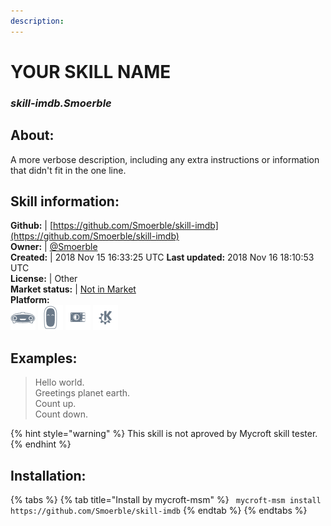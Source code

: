 ```yaml
--- 
description: 
---
```


# YOUR SKILL NAME  
### _skill-imdb.Smoerble_  
## About:  
A more verbose description, including any extra instructions or
information that didn't fit in the one line.

## Skill information:  
**Github:** | [https://github.com/Smoerble/skill-imdb](https://github.com/Smoerble/skill-imdb)  
**Owner:** | [@Smoerble](https://github.com/Smoerble)  
**Created:** | 2018 Nov 15 16:33:25 UTC  **Last updated:** 2018 Nov 16 18:10:53 UTC  
**License:** | Other  
**Market status:** | [Not in Market](https://market.mycroft.ai/skill/)  
**Platform:**  
 ![](../.gitbook/assets/mark-1-icon.png)  ![](../.gitbook/assets/mark-2-icon.png)  ![](../.gitbook/assets/picroft-icon.png)  ![](../.gitbook/assets/kde.png)   
## Examples:  
> Hello world.  
> Greetings planet earth.  
> Count up.  
> Count down.  
  
{% hint style="warning" %}
This skill is not aproved by Mycroft skill tester.
{% endhint %}
    
## Installation:  
{% tabs %}
{% tab title="Install by mycroft-msm" %}
``` mycroft-msm install https://github.com/Smoerble/skill-imdb```
{% endtab %}
  {% endtabs %}
  